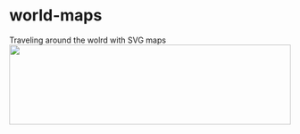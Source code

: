 # world-maps
Traveling around the wolrd with SVG maps
 <img src="https://cdn.rawgit.com/dgrmunch/world-maps/master/usaTerritories.svg" width="100%" height="144">
